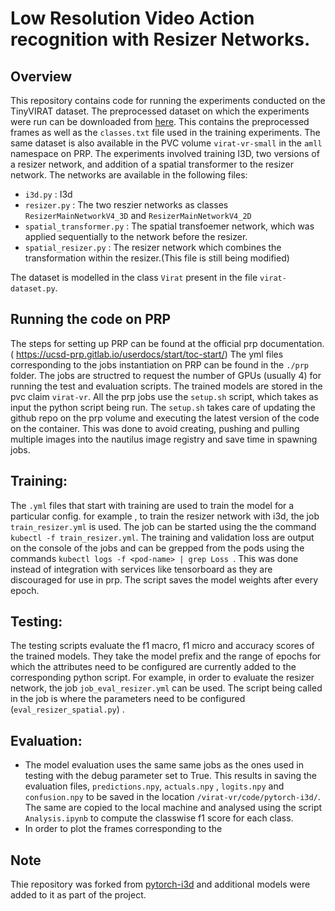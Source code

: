# Low Resolution Video Action recognition with Resizer Networks. 

## Overview

This repository contains code for running the experiments conducted on the TinyVIRAT dataset. The preprocessed dataset on which the experiments were run can be downloaded from [here](https://drive.google.com/file/d/1ho9kHLapE4WJk9Sodeug7FTm1qWEgiXg/view?usp=sharing). This contains the preprocessed frames as well as the ``classes.txt`` file used in the training experiments. 
The same dataset is also available in the PVC volume ``virat-vr-small`` in the ``amll``  namespace on PRP. 
The experiments involved training I3D, two versions of a resizer network, and addition of a spatial transformer to the resizer network. The networks are available in the following files:
- ``i3d.py`` : I3d
- ``resizer.py`` : The two reszier networks as classes ``ResizerMainNetworkV4_3D`` and ``ResizerMainNetworkV4_2D``
- ``spatial_transformer.py`` : The spatial transfoemer network, which was applied sequentially to the network before the resizer. 
- ``spatial_resizer.py`` : The resizer network which combines the transformation within the resizer.(This file is still being modified)

The dataset is modelled in the class ``Virat`` present in the file ``virat-dataset.py``. 

## Running the code on PRP
The steps for setting up PRP can be found at the official prp documentation. (
https://ucsd-prp.gitlab.io/userdocs/start/toc-start/)
The yml files corresponding to the jobs instantiation on PRP can be found in the ``./prp`` folder. The jobs are structred to request the number of GPUs (usually 4) for running the test and evaluation scripts. The trained models are stored in the pvc claim ``virat-vr``. 
All the prp jobs use the ``setup.sh`` script, which takes as input the python script being run. The ``setup.sh`` takes care of updating the github repo on the prp volume and executing the latest version of the code on the container. This was done to avoid creating, pushing and pulling multiple images into the nautilus image registry and save time in spawning jobs. 
## Training:
The ``.yml`` files  that start with training are used to train the model for a particular config. for example , to train the resizer network with i3d, the job ``train_resizer.yml`` is used. The job can be started using the the command ``kubectl -f train_resizer.yml``.  The training and validation loss are output on the console of the jobs and can be grepped from the pods using the commands ``kubectl logs -f <pod-name> | grep Loss ``. This was done instead of integration with services like tensorboard as they are discouraged for use in prp. The script saves the model weights after every epoch.   
## Testing:
The testing scripts evaluate the f1 macro, f1 micro and accuracy scores of the trained models. They take the model prefix and the range of epochs for which the attributes need to be configured are currently added to the corresponding python script. For example, in order to evaluate the resizer network, the job ``job_eval_resizer.yml`` can be used. The script being called in the job is where the parameters need to be configured (``eval_resizer_spatial.py``) . 

## Evaluation:
- The model evaluation uses the same same jobs as the ones used in testing with the debug parameter set to True. This results in saving the evaluation files, ``predictions.npy``, ``actuals.npy`` , ``logits.npy`` and ``confusion.npy`` to be saved in the location ``/virat-vr/code/pytorch-i3d/``. The same are copied to the local machine and analysed using the script ``Analysis.ipynb`` to compute the classwise f1 score for each class. 
- In order to plot the frames corresponding to the 





## Note
Thie repository was forked from [pytorch-i3d](https://github.com/piergiaj/pytorch-i3d) and additional models were added to it as part of the project. 
